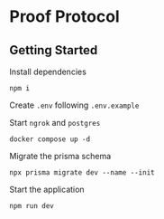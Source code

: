 # Proof Protocol

## Getting Started

Install dependencies
```
npm i
```

Create `.env` following `.env.example`

Start `ngrok` and `postgres`
```
docker compose up -d
```

Migrate the prisma schema
```
npx prisma migrate dev --name --init
```

Start the application
```
npm run dev
```
